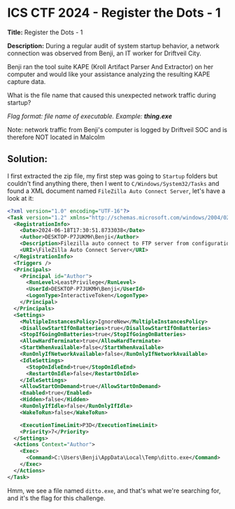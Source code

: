 # ICS CTF 2024 - Register the Dots - 1

**Title:** Register the Dots - 1

**Description:** During a regular audit of system startup behavior, a network connection was observed from Benji, an IT worker for Driftveil City.  
  
Benji ran the tool suite KAPE (Kroll Artifact Parser And Extractor) on her computer and would like your assistance analyzing the resulting KAPE capture data.  
  
What is the file name that caused this unexpected network traffic during startup?  
  
_Flag format: file name of executable. Example: **thing.exe**_  
  
Note: network traffic from Benji's computer is logged by Driftveil SOC and is therefore NOT located in Malcolm

## Solution:
I first extracted the zip file, my first step was going to `Startup` folders but couldn't find anything there, then I went to `C/Windows/System32/Tasks` and found a XML document named `FileZilla Auto Connect Server`, let's have a look at it:
```xml
<?xml version="1.0" encoding="UTF-16"?>
<Task version="1.2" xmlns="http://schemas.microsoft.com/windows/2004/02/mit/task">
  <RegistrationInfo>
    <Date>2024-06-18T17:30:51.8733038</Date>
    <Author>DESKTOP-P7JUKMH\Benji</Author>
    <Description>Filezilla auto connect to FTP server from configuration</Description>
    <URI>\FileZilla Auto Connect Server</URI>
  </RegistrationInfo>
  <Triggers />
  <Principals>
    <Principal id="Author">
      <RunLevel>LeastPrivilege</RunLevel>
      <UserId>DESKTOP-P7JUKMH\Benji</UserId>
      <LogonType>InteractiveToken</LogonType>
    </Principal>
  </Principals>
  <Settings>
    <MultipleInstancesPolicy>IgnoreNew</MultipleInstancesPolicy>
    <DisallowStartIfOnBatteries>true</DisallowStartIfOnBatteries>
    <StopIfGoingOnBatteries>true</StopIfGoingOnBatteries>
    <AllowHardTerminate>true</AllowHardTerminate>
    <StartWhenAvailable>false</StartWhenAvailable>
    <RunOnlyIfNetworkAvailable>false</RunOnlyIfNetworkAvailable>
    <IdleSettings>
      <StopOnIdleEnd>true</StopOnIdleEnd>
      <RestartOnIdle>false</RestartOnIdle>
    </IdleSettings>
    <AllowStartOnDemand>true</AllowStartOnDemand>
    <Enabled>true</Enabled>
    <Hidden>false</Hidden>
    <RunOnlyIfIdle>false</RunOnlyIfIdle>
    <WakeToRun>false</WakeToRun>

    <ExecutionTimeLimit>P3D</ExecutionTimeLimit>
    <Priority>7</Priority>
  </Settings>
  <Actions Context="Author">
    <Exec>
      <Command>C:\Users\Benji\AppData\Local\Temp\ditto.exe</Command>
    </Exec>
  </Actions>
</Task>
```

Hmm, we see a file named `ditto.exe`, and that's what we're searching for, and it's the flag for this challenge.
